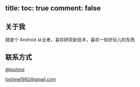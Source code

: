 title:
toc: true
comment: false
---

## 关于我

就是个 Android 从业者，喜欢研究新技术，喜欢一些好玩儿的东西

## 联系方式

<i class="fab fa-github"></i> [@loshine](https://github.com/loshine)

<i class="fas fa-envelope"></i> [loshine1992@gmail.com](mailto:loshine1992@gmail.com)